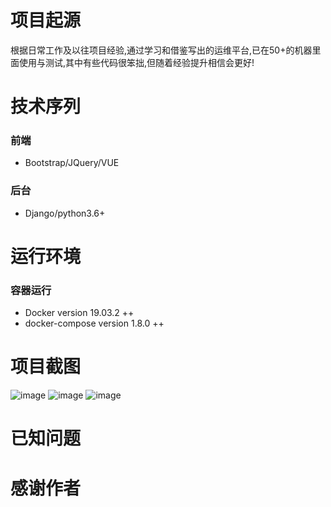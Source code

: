 项目起源
==
根据日常工作及以往项目经验,通过学习和借鉴写出的运维平台,已在50+的机器里面使用与测试,其中有些代码很笨拙,但随着经验提升相信会更好!

技术序列
==
### 前端
  * Bootstrap/JQuery/VUE
### 后台
  * Django/python3.6+

运行环境
==
### 容器运行
  * Docker version 19.03.2 ++
  * docker-compose version 1.8.0 ++

项目截图
==
![image](https://github.com/fq47523/fdommp/blob/master/FDpic/index.png)
![image](https://github.com/fq47523/fdommp/blob/master/FDpic/soar.png)
![image](https://github.com/fq47523/fdommp/blob/master/FDpic/eslog.png)

已知问题
==
	
感谢作者
==
